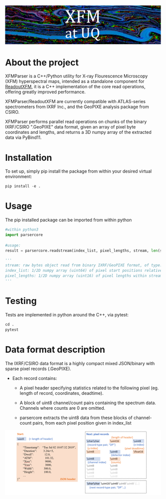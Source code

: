 <p align="left">
  <img src="./docs/IMG/header.png" alt="Spectrum" width="1024">
  <br />
</p>

# About the project

XFMParser is a C++/Python utility for X-ray Flourescence Microscopy (XFM) hyperspectral maps, intended as a standalone component for [ReadoutXFM](https://github.com/lachlanc61/ReadoutXFM), it is a C++ implementation of the core read operations, offering greatly improved performance. 

XFMParser/ReadoutXFM are currently compatible with ATLAS-series spectrometers from IXRF Inc., and the GeoPIXE analysis package from CSIRO. 

XFMParser performs parallel read operations on chunks of the binary IXRF/CSIRO ".GeoPIXE" data format, given an array of pixel byte coordinates and lengths, and returns a 3D numpy array of the extracted data via PyBind11. 


# Installation

To set up, simply pip install the package from within your desired virtual environment:

```py
pip install -e .
```


# Usage

The pip installed package can be imported from within python

```py
#within python3
import parsercore

#usage:
result = parsercore.readstream(index_list, pixel_lengths, stream, len(stream) )

```

```py
'''
stream: raw bytes object read from binary IXRF/GeoPIXE format, of type: bytes, length: (len(stream))
index_list: 1/2D numpy array (uint64) of pixel start positions relative to beginning of stream
pixel_lengths: 1/2D numpy array (uint16) of pixel lengths within stream
'''
```


# Testing
Tests are implemented in python around the C++, via pytest:

```py
cd .
pytest
```

# Data format description

The IXRF/CSIRO data format is a highly compact mixed JSON/binary with sparse pixel records (.GeoPIXE).

- Each record contains: 
    - A pixel header specifying statistics related to the following pixel (eg. length of record, coordinates, deadtime).

    - A block of uint8 channel/count pairs containing the spectrum data. Channels where counts are 0 are omitted.  

    - parsercore extracts the uint8 data from these blocks of channel-count pairs, from each pixel position given in index_list

<p align="left">
  <img src="./docs/IMG/fileformat4.png" alt="Spectrum" width="1024">
  <br />
</p>
